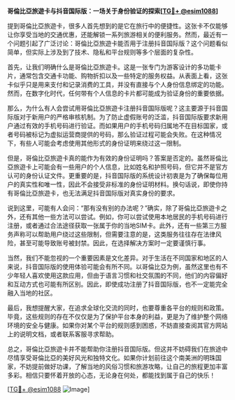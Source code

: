 **哥倫比亞旅遊卡与抖音国际版：一场关于身份验证的探索[[TG💪+ @esim1088](https://t.me/s/esim1088)]**

提到哥倫比亞旅遊卡，很多人首先想到的是它在旅行中的便捷性。这张卡不仅能够让你享受当地的交通优惠，还能解锁一系列旅游相关的便利服务。然而，最近有一个问题引起了广泛讨论：哥倫比亞旅遊卡能否用于注册抖音国际版？这个问题看似简单，但实际上涉及到了技术、隐私和平台规则等多个层面的复杂性。

首先，让我们明确什么是哥倫比亞旅遊卡。这是一张专门为游客设计的多功能卡片，通常包含交通卡功能、购物折扣以及一些特定的服务权益。从表面上看，这张卡似乎只是用来支付和记录消费的工具，并没有直接与个人身份信息绑定的功能。然而，在数字化时代，任何带有个人信息的卡片都可能成为验证身份的重要依据。

那么，为什么有人会尝试用哥倫比亞旅遊卡注册抖音国际版呢？这主要源于抖音国际版对于新用户的严格审核机制。为了防止虚假账号的泛滥，抖音国际版要求新用户通过有效的手机号码进行验证。而如果用户的手机号码归属地不在目标国家，或者号码被标记为虚拟运营商提供的号码，那么验证过程可能会失败。在这种情况下，有些人可能会考虑使用其他形式的身份证明来绕过这一限制。

但是，哥倫比亞旅遊卡真的能作为有效的身份证明吗？答案是否定的。虽然哥倫比亞旅遊卡上可能会有一些用户的个人信息，比如姓名和护照号码，但它并不是官方认可的身份认证文件。更重要的是，抖音国际版的系统设计初衷是为了确保每位用户的真实性和唯一性，因此不会接受非标准的身份证明材料。换句话说，即使你持有哥倫比亞旅遊卡，也无法满足抖音国际版对真实身份的要求。

说到这里，可能有人会问：“那有没有别的办法呢？”确实，除了哥倫比亞旅遊卡之外，还有其他一些方法可以尝试。例如，你可以尝试使用本地居民的手机号码进行注册，或者通过合法途径获取一张属于你的当地SIM卡。此外，还有一些第三方服务声称可以帮助用户绕过这些限制，但需要注意的是，这类服务往往存在法律风险，甚至可能导致账号被封禁。因此，在选择解决方案时一定要谨慎行事。

当然，我们不能忽视的一个重要因素是文化差异。对于生活在不同国家和地区的人来说，抖音国际版的使用体验可能会有所不同。以哥倫比亞为例，虽然这里也有不少年轻人喜欢使用这款应用，但由于语言习惯和社交氛围的不同，他们的内容偏好和互动方式也可能有所区别。因此，即使成功注册了抖音国际版，也不一定能完全融入当地的社区。

最后，我想提醒大家，在追求全球化交流的同时，也要尊重各平台的规则和政策。毕竟，这些规则的存在不仅仅是为了保护平台本身的利益，更是为了维护整个网络环境的安全与健康。如果你对某个平台的规则感到困惑，不妨直接查阅其官方网站上的说明文档，或者联系客服寻求帮助。

总之，哥倫比亞旅遊卡并不能帮助你注册抖音国际版。但这并不妨碍我们在旅途中尽情享受哥倫比亞的美好风光和独特文化。如果你计划前往这个南美洲的明珠国家，不妨提前做好功课，了解当地的风俗习惯和旅游攻略，让自己的旅程更加丰富多彩。相信只要怀着开放的心态，无论身在何处，都能找到属于自己的快乐！

[[TG💪+ @esim1088](https://t.me/s/esim1088) ![Image](https://i.postimg.cc/4NQfJmqS/Snipaste-2025-05-13-00-14-12.png)]